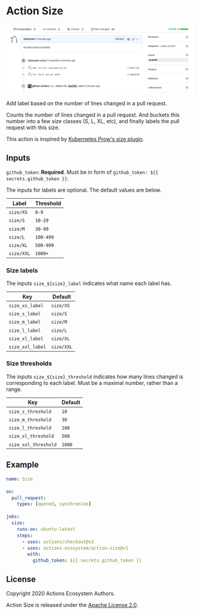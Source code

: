 # Action Size

![screenshot](./docs/assets/screenshot.png)

Add label based on the number of lines changed in a pull request.

Counts the number of lines changed in a pull request.
And buckets this number into a few size classes (S, L, XL, etc), and finally labels the pull request with this size.

This action is inspired by [Kubernetes Prow's size plugin](https://prow.k8s.io/plugins).

## Inputs

`github_token`: **Required**. Must be in form of `github_token: ${{ secrets.github_token }}`.

The inputs for labels are optional. The default values are below.

|   Label    | Threshold |
| ---------- | --------- |
| `size/XS`  | `0-9`     |
| `size/S`   | `10-29`   |
| `size/M`   | `30-99`   |
| `size/L`   | `100-499` |
| `size/XL`  | `500-999` |
| `size/XXL` | `1000+`   |

### Size labels

The inputs `size_${size}_label` indicates what name each label has.

|       Key        |  Default   |
| ---------------- | ---------- |
| `size_xs_label`  | `size/XS`  |
| `size_s_label`   | `size/S`   |
| `size_m_label`   | `size/M`   |
| `size_l_label`   | `size/L`   |
| `size_xl_label`  | `size/XL`  |
| `size_xxl_label` | `size/XXL` |

### Size thresholds

The inputs `size_${size}_threshold` indicates how many lines changed is corresponding to each label.
Must be a maximal number, rather than a range.

|         Key          | Default |
| -------------------- | ------- |
| `size_s_threshold`   | `10`    |
| `size_m_threshold`   | `30`    |
| `size_l_threshold`   | `100`   |
| `size_xl_threshold`  | `500`   |
| `size_xxl_threshold` | `1000`  |

## Example

```yaml
name: Size

on:
  pull_request:
    types: [opened, synchronize]

jobs:
  size:
    runs-on: ubuntu-latest
    steps:
      - uses: actions/checkout@v2
      - uses: actions-ecosystem/action-size@v1
        with:
          github_token: ${{ secrets.github_token }}
```

## License

Copyright 2020 Actions Ecosystem Authors.

Action Size is released under the [Apache License 2.0](./LICENSE).
